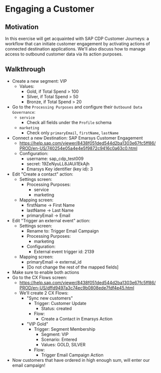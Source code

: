# Engaging a Customer
## Motivation
In this exercise will get acquainted with SAP CDP Customer Journeys: a workflow that can initiate customer engagement by activating actions of connected destination applications.
We'll also discuss how to manage access to outbound customer data via its action purposes.

## Walkthrough
* Create a new segment: VIP
  * Values:
    * Gold, if Total Spend > 100
    * Silver, if Total Spend > 50
    * Bronze, if Total Spend > 20
* Go to the `Processing Purposes` and configure their `Outbound Data Governance`:
  * `service`
    * Check all fields under the `Profile` schema
  * `marketing`
    * Check only `primaryEmail`, `firstName`, `lastName`
* Connect a new Destination: SAP Emarsys Customer Engagement
  * https://help.sap.com/viewer/8438f051ded544d2ba1303e67fc5ff86/PROD/en-US/740254e05a4e4e5f9872c9416c0a63c0.html
  * Configuration:
    * username: sap_cdp_test009
    * secret: 19ZeNyuLL8JAUi1EkAjh
    * Emarsys Key identifier (key id): 3
* Edit "Create a contact" action:
  * Settings screen:
    * Processing Purposes:
      * service
      * marketing
  * Mapping screen:
    * firstName -> First Name
    * lastName -> Last Name
    * primaryEmail -> Email
* Edit "Trigger an external event" action:
  * Settings screen:
    * Rename to: Trigger Email Campaign
    * Processing Purposes:
      * marketing
    * Configuration:
      * External event trigger id: 2139
  * Mapping screen:
    * primaryEmail -> external_id
    * [Do not change the rest of the mapped fields]
* Make sure to enable both actions
* Go to the CX Flows screen:
  * https://help.sap.com/viewer/8438f051ded544d2ba1303e67fc5ff86/PROD/en-US/dffd9497a3c74ec9b0808ede7fdf4e45.html
  * We'll create 2 CX Flows:
    * "Sync new customers"
      * Trigger: Customer Update
        * Status: created
      * Flow:
        * Create a Contact in Emarsys Action
    * "VIP Gold"
      * Trigger: Segment Membership
        * Segment: VIP
        * Scenario: Entered
        * Values: GOLD, SILVER
      * Flow:
        * Trigger Email Campaign Action
* Now customers that have ordered in high enough sum, will enter our email campaign!

